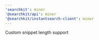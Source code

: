 ```yaml
---
'searchkit': minor
'@searchkit/api': minor
'@searchkit/instantsearch-client': minor
---
```


Custom snippet length support
